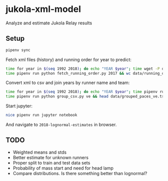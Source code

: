 # jukola-xml-model
Analyze and estimate Jukola Relay results

## Setup
```bash
pipenv sync
```

Fetch xml files (history) and running order for year to predict:

```bash
time for year in $(seq 1992 2018); do echo "YEAR $year"; time wget -P data https://results.jukola.com/tulokset/results_j${year}_ju.xml; done
time pipenv run python fetch_running_order.py 2017 && wc data/running_order_j2017_ju.tsv
```

Convert xml to csv and join years by runner name and team:

```bash
time for year in $(seq 1992 2018); do echo "YEAR $year"; time pipenv run python result_xml_to_csv.py $year ve && head data/results_with_dist_j${year}_ve.tsv; done
time pipenv run python group_csv.py ve && head data/grouped_paces_ve.tsv
```

Start jupyter:
```bash
nice pipenv run jupyter notebook
```

And navigate to `2018-lognormal-estimates` in browser.


## TODO

* Weighted means and stds
* Better estimate for unknown runners
* Proper split to train and test data sets
* Probability of mass start and need for head lamp
* Compare distributions. Is there something better than lognormal?